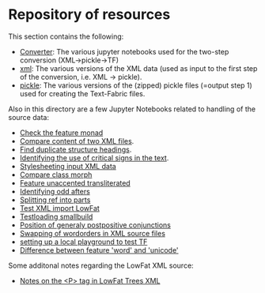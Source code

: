 # Repository of resources

This section contains the following:
  * [Converter](converter#readme): The various jupyter notebooks used for the two-step conversion (XML->pickle->TF)
  * [xml](xml#readme): The various versions of the XML data (used as input to the first step of the conversion, i.e. XML -> pickle).
  * [pickle](pickle#readme): The various versions of the (zipped) pickle files (=output step 1) used for creating the Text-Fabric files.

Also in this directory are a few Jupyter Notebooks related to handling of the source data:
 * [Check the feature monad](Check_feature_monad.ipynb)
 * [Compare content of two XML files](CompareTwoXMLfiles.ipynb).
 * [Find duplicate structure headings](duplicate.ipynb).
 * [Identifying the use of critical signs in the text](identifying_critical_signs.ipynb).
 * [Stylesheeting input XML data](Stylesheeting_input_XML_data.ipynb)
 * [Compare class morph](compare_class_morph.ipynb)
 * [Feature unaccented transliterated](feature_unaccented_transliterated.ipynb)
 * [Identifying odd afters](identifying_odd_afters.ipynb)
 * [Splitting ref into parts](splitting_ref_into_parts.ipynb)
 * [Test XML import LowFat](test_xml_import_low_fat.ipynb)
 * [Testloading smallbuild](testloading_smallbuild.ipynb)
 * [Position of generaly postpositive conjunctions](position_generally_postpositive_conjunctions.ipynb)
 * [Swapping of wordorders in XML source files](swap_of_wordorder.ipynb)
 * [setting up a local playground to test TF](LocalPlayGround.ipynb)
 * [Difference between feature 'word' and 'unicode'](compare_word_and_unicode.ipynb)

Some additonal notes regarding the LowFat XML source:
 * [Notes on the \<P\> tag in LowFat Trees XML](notes/the_p_tag.md)
